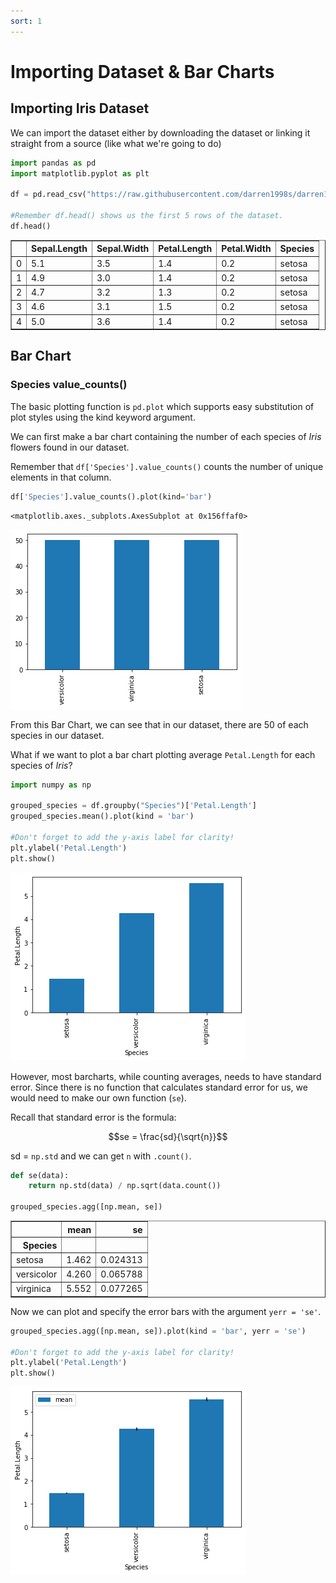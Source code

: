 ```yaml
---
sort: 1
---
```


# Importing Dataset & Bar Charts

## Importing Iris Dataset

We can import the dataset either by downloading the dataset or linking it straight from a source (like what we're going to do)


```python
import pandas as pd
import matplotlib.pyplot as plt

df = pd.read_csv("https://raw.githubusercontent.com/darren1998s/darren1998s.github.io/main/iris.csv")

#Remember df.head() shows us the first 5 rows of the dataset.
df.head()
```




<div>
<style scoped>
    .dataframe tbody tr th:only-of-type {
        vertical-align: middle;
    }

    .dataframe tbody tr th {
        vertical-align: top;
    }

    .dataframe thead th {
        text-align: right;
    }
</style>
<table border="1" class="dataframe">
  <thead>
    <tr style="text-align: right;">
      <th></th>
      <th>Sepal.Length</th>
      <th>Sepal.Width</th>
      <th>Petal.Length</th>
      <th>Petal.Width</th>
      <th>Species</th>
    </tr>
  </thead>
  <tbody>
    <tr>
      <td>0</td>
      <td>5.1</td>
      <td>3.5</td>
      <td>1.4</td>
      <td>0.2</td>
      <td>setosa</td>
    </tr>
    <tr>
      <td>1</td>
      <td>4.9</td>
      <td>3.0</td>
      <td>1.4</td>
      <td>0.2</td>
      <td>setosa</td>
    </tr>
    <tr>
      <td>2</td>
      <td>4.7</td>
      <td>3.2</td>
      <td>1.3</td>
      <td>0.2</td>
      <td>setosa</td>
    </tr>
    <tr>
      <td>3</td>
      <td>4.6</td>
      <td>3.1</td>
      <td>1.5</td>
      <td>0.2</td>
      <td>setosa</td>
    </tr>
    <tr>
      <td>4</td>
      <td>5.0</td>
      <td>3.6</td>
      <td>1.4</td>
      <td>0.2</td>
      <td>setosa</td>
    </tr>
  </tbody>
</table>
</div>



## Bar Chart
### Species value_counts()

The basic plotting function is `pd.plot` which supports easy substitution of plot styles using the kind keyword argument.

We can first make a bar chart containing the number of each species of _Iris_ flowers found in our dataset.

Remember that `df['Species'].value_counts()` counts the number of unique elements in that column.


```python
df['Species'].value_counts().plot(kind='bar')
```




    <matplotlib.axes._subplots.AxesSubplot at 0x156ffaf0>




    
![png](https://raw.githubusercontent.com/darren1998s/darren1998s.github.io/main/assets/images/tfi/pandas/exploratory/output_3_1.png)
    


From this Bar Chart, we can see that in our dataset, there are 50 of each species in our dataset.

What if we want to plot a bar chart plotting average `Petal.Length` for each species of _Iris_?


```python
import numpy as np

grouped_species = df.groupby("Species")['Petal.Length']
grouped_species.mean().plot(kind = 'bar')

#Don't forget to add the y-axis label for clarity!
plt.ylabel('Petal.Length')
plt.show()
```


    
![png](https://raw.githubusercontent.com/darren1998s/darren1998s.github.io/main/assets/images/tfi/pandas/exploratory/output_5_0.png)
    


However, most barcharts, while counting averages, needs to have standard error. Since there is no function that calculates standard error for us, we would need to make our own function (`se`).

Recall that standard error is the formula:

$$se = \frac{sd}{\sqrt{n}}$$

sd = `np.std` and we can get `n` with `.count()`.


```python
def se(data):
    return np.std(data) / np.sqrt(data.count())

grouped_species.agg([np.mean, se])
```




<div>
<style scoped>
    .dataframe tbody tr th:only-of-type {
        vertical-align: middle;
    }

    .dataframe tbody tr th {
        vertical-align: top;
    }

    .dataframe thead th {
        text-align: right;
    }
</style>
<table border="1" class="dataframe">
  <thead>
    <tr style="text-align: right;">
      <th></th>
      <th>mean</th>
      <th>se</th>
    </tr>
    <tr>
      <th>Species</th>
      <th></th>
      <th></th>
    </tr>
  </thead>
  <tbody>
    <tr>
      <td>setosa</td>
      <td>1.462</td>
      <td>0.024313</td>
    </tr>
    <tr>
      <td>versicolor</td>
      <td>4.260</td>
      <td>0.065788</td>
    </tr>
    <tr>
      <td>virginica</td>
      <td>5.552</td>
      <td>0.077265</td>
    </tr>
  </tbody>
</table>
</div>



Now we can plot and specify the error bars with the argument `yerr = 'se'`.


```python
grouped_species.agg([np.mean, se]).plot(kind = 'bar', yerr = 'se')

#Don't forget to add the y-axis label for clarity!
plt.ylabel('Petal.Length')
plt.show()
```


    
![png](https://raw.githubusercontent.com/darren1998s/darren1998s.github.io/main/assets/images/tfi/pandas/exploratory/output_9_0.png)
    

